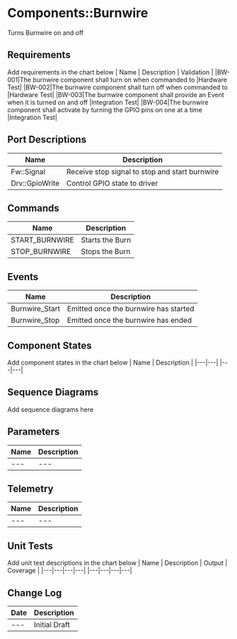 # Components::Burnwire

Turns Burnwire on and off

## Requirements
Add requirements in the chart below
| Name | Description | Validation |
|BW-001|The burnwire component shall turn on when commanded to |Hardware Test|
|BW-002|The burnwire component shall turn off when commanded to |Hardware Test|
|BW-003|The burnwire component shall provide an Event when it is turned on and off |Integration Test|
|BW-004|The burnwire component shall activate by turning the GPIO pins on one at a time |Integration Test|


## Port Descriptions
| Name | Description |
|---|---|
|Fw::Signal|Receive stop signal to stop and start burnwire|
|Drv::GpioWrite|Control GPIO state to driver|

## Commands
| Name | Description |
| ---- | -----------  |
|START_BURNWIRE|Starts the Burn|
|STOP_BURNWIRE|Stops the Burn|

## Events
| Name | Description |
|---|---|
|Burnwire_Start|Emitted once the burnwire has started|
|Burnwire_Stop|Emitted once the burnwire has ended|


## Component States
Add component states in the chart below
| Name | Description |
|---|---|
|---|---|

## Sequence Diagrams
Add sequence diagrams here

## Parameters
| Name | Description |
|---|---|
|---|---|





## Telemetry
| Name | Description |
|---|---|
|---|---|

## Unit Tests
Add unit test descriptions in the chart below
| Name | Description | Output | Coverage |
|---|---|---|---|
|---|---|---|---|

## Change Log
| Date | Description |
|---|---|
|---| Initial Draft |
